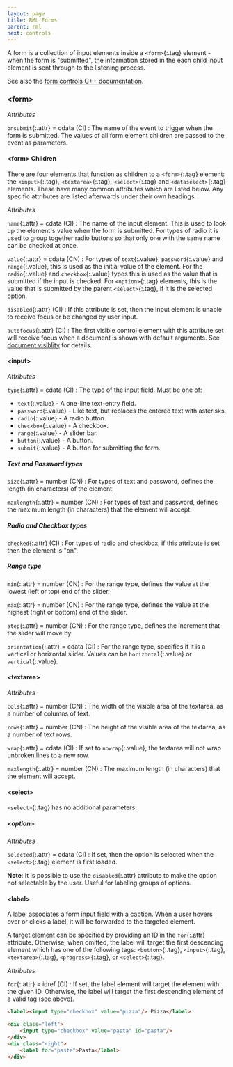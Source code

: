 ```yaml
---
layout: page
title: RML Forms
parent: rml
next: controls
---
```


A form is a collection of input elements inside a `<form>`{:.tag} element - when the form is "submitted", the information stored in the each child input element is sent through to the listening process.

See also the [form controls C++ documentation]({{"pages/cpp_manual/element_packages/form.html"|relative_url}}).

### \<form\>

_Attributes_

`onsubmit`{:.attr} = cdata (CI)
: The name of the event to trigger when the form is submitted. The values of all form element children are passed to the event as parameters.

#### \<form\> Children

There are four elements that function as children to a `<form>`{:.tag} element: the `<input>`{:.tag}, `<textarea>`{:.tag}, `<select>`{:.tag} and `<dataselect>`{:.tag} elements. These have many common attributes which are listed below. Any specific attributes are listed afterwards under their own headings.

_Attributes_

`name`{:.attr} = cdata (CI)
: The name of the input element. This is used to look up the element's value when the form is submitted. For types of radio it is used to group together radio buttons so that only one with the same name can be checked at once.

`value`{:.attr} = cdata (CN)
: For types of `text`{:.value}, `password`{:.value} and `range`{:.value}, this is used as the initial value of the element. For the `radio`{:.value} and `checkbox`{:.value} types this is used as the value that is submitted if the input is checked. For `<option>`{:.tag} elements, this is the value that is submitted by the parent `<select>`{:.tag}, if it is the selected option.

`disabled`{:.attr} (CI)
: If this attribute is set, then the input element is unable to receive focus or be changed by user input.

`autofocus`{:.attr} (CI)
: The first visible control element with this attribute set will receive focus when a document is shown with default arguments. See [document visiblity](../cpp_manual/documents.html#visibility) for details.

#### \<input\>

_Attributes_

`type`{:.attr} = cdata (CI)
: The type of the input field. Must be one of:
* `text`{:.value} - A one-line text-entry field.
* `password`{:.value} - Like text, but replaces the entered text with asterisks.
* `radio`{:.value} - A radio button.
* `checkbox`{:.value} - A checkbox.
* `range`{:.value} - A slider bar.
* `button`{:.value} - A button. 
* `submit`{:.value} - A button for submitting the form. 

##### Text and Password types

`size`{:.attr} = number (CN)
: For types of text and password, defines the length (in characters) of the element.

`maxlength`{:.attr} = number (CN)
: For types of text and password, defines the maximum length (in characters) that the element will accept.

##### Radio and Checkbox types

`checked`{:.attr} (CI)
: For types of radio and checkbox, if this attribute is set then the element is "on".

##### Range type

`min`{:.attr} = number (CN)
: For the range type, defines the value at the lowest (left or top) end of the slider.

`max`{:.attr} = number (CN)
: For the range type, defines the value at the highest (right or bottom) end of the slider.

`step`{:.attr} = number (CN)
: For the range type, defines the increment that the slider will move by.

`orientation`{:.attr} = cdata (CI)
: For the range type, specifies if it is a vertical or horizontal slider. Values can be `horizontal`{:.value} or `vertical`{:.value}.

#### \<textarea\>

_Attributes_

`cols`{:.attr} = number (CN)
: The width of the visible area of the textarea, as a number of columns of text.

`rows`{:.attr} = number (CN)
: The height of the visible area of the textarea, as a number of text rows.

`wrap`{:.attr} = cdata (CI)
: If set to `nowrap`{:.value}, the textarea will not wrap unbroken lines to a new row.

`maxlength`{:.attr} = number (CN)
: The maximum length (in characters) that the element will accept.

#### \<select\>

`<select>`{:.tag} has no additional parameters.

##### \<option\>

_Attributes_

`selected`{:.attr} = cdata (CI)
: If set, then the option is selected when the `<select>`{:.tag} element is first loaded.

**Note**: It is possible to use the `disabled`{:.attr} attribute to make the option not selectable by the user. Useful for labeling groups of options.

#### \<label\>

A label associates a form input field with a caption. When a user hovers over or clicks a label, it will be forwarded to the targeted element.

A target element can be specified by providing an ID in the `for`{:.attr} attribute. Otherwise, when omitted, the label will target the first descending element which has one of the following tags: `<button>`{:.tag}, `<input>`{:.tag}, `<textarea>`{:.tag}, `<progress>`{:.tag}, or `<select>`{:.tag}.

_Attributes_

`for`{:.attr} = idref (CI)
: If set, the label element will target the element with the given ID. Otherwise, the label will target the first descending element of a valid tag (see above).

```html
<label><input type="checkbox" value="pizza"/> Pizza</label>

<div class="left">
	<input type="checkbox" value="pasta" id="pasta"/>
</div>
<div class="right">
	<label for="pasta">Pasta</label>
</div>
```
